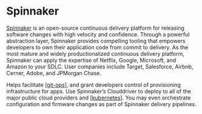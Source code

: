 # Spinnaker

[Spinnaker](http://www.spinnaker.io/) is an open-source continuous delivery platform for releasing software changes with high velocity and confidence. Through a powerful abstraction layer, Spinnaker provides compelling tooling that empowers developers to own their application code from commit to delivery. As the most mature and widely productionalized continuous delivery platform, Spinnaker can apply the expertise of Netflix, Google, Microsoft, and Amazon to your SDLC. User companies include Target, Salesforce, Airbnb, Cerner, Adobe, and JPMorgan Chase.

Helps facilitate [[git-ops]], and grant developers control of provisioning infrastructure for apps. Use Spinnaker’s Clouddriver to deploy to all of the major public cloud providers and [[kubernetes]]. You may even orchestrate configuration and firmware changes as part of Spinnaker delivery pipelines.

[//begin]: # "Autogenerated link references for markdown compatibility"
[git-ops]: git-ops "GitOps"
[kubernetes]: kubernetes "Kubernetes (k8s)"
[//end]: # "Autogenerated link references"
